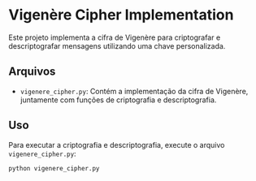 # Vigenère Cipher Implementation

Este projeto implementa a cifra de Vigenère para criptografar e descriptografar mensagens utilizando uma chave personalizada.

## Arquivos

- `vigenere_cipher.py`: Contém a implementação da cifra de Vigenère, juntamente com funções de criptografia e descriptografia.

## Uso

Para executar a criptografia e descriptografia, execute o arquivo `vigenere_cipher.py`:

```bash
python vigenere_cipher.py
